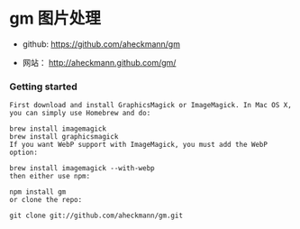 # gm 图片处理

* github: https://github.com/aheckmann/gm

* 网站： http://aheckmann.github.com/gm/

### Getting started
```
First download and install GraphicsMagick or ImageMagick. In Mac OS X, you can simply use Homebrew and do:

brew install imagemagick
brew install graphicsmagick
If you want WebP support with ImageMagick, you must add the WebP option:

brew install imagemagick --with-webp
then either use npm:

npm install gm
or clone the repo:

git clone git://github.com/aheckmann/gm.git

```
